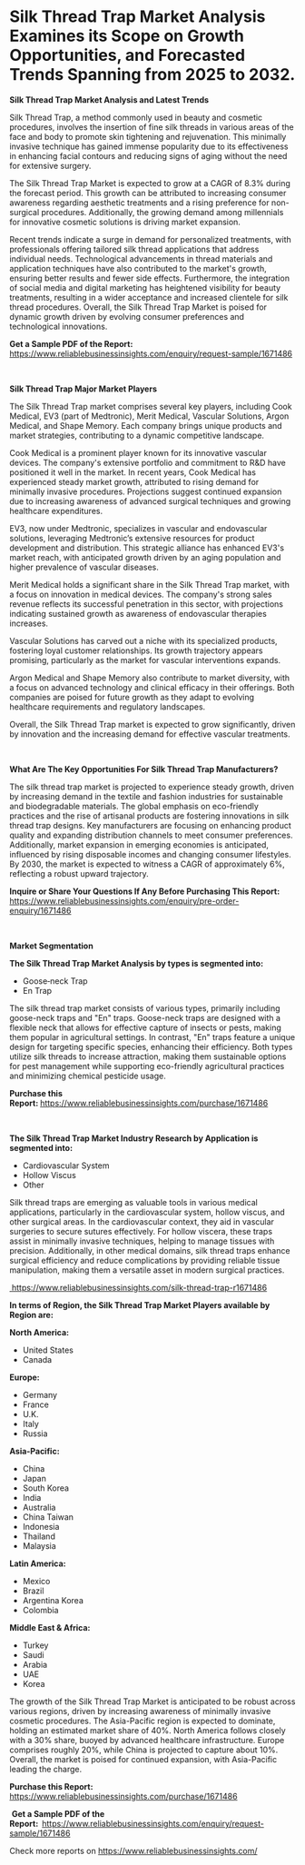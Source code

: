 <p><h1>Silk Thread Trap Market Analysis Examines its Scope on Growth Opportunities, and Forecasted Trends Spanning from 2025 to 2032.</h1></p><p><strong>Silk Thread Trap Market Analysis and Latest Trends</strong></p>
<p><p>Silk Thread Trap, a method commonly used in beauty and cosmetic procedures, involves the insertion of fine silk threads in various areas of the face and body to promote skin tightening and rejuvenation. This minimally invasive technique has gained immense popularity due to its effectiveness in enhancing facial contours and reducing signs of aging without the need for extensive surgery.</p><p>The Silk Thread Trap Market is expected to grow at a CAGR of 8.3% during the forecast period. This growth can be attributed to increasing consumer awareness regarding aesthetic treatments and a rising preference for non-surgical procedures. Additionally, the growing demand among millennials for innovative cosmetic solutions is driving market expansion.</p><p>Recent trends indicate a surge in demand for personalized treatments, with professionals offering tailored silk thread applications that address individual needs. Technological advancements in thread materials and application techniques have also contributed to the market's growth, ensuring better results and fewer side effects. Furthermore, the integration of social media and digital marketing has heightened visibility for beauty treatments, resulting in a wider acceptance and increased clientele for silk thread procedures. Overall, the Silk Thread Trap Market is poised for dynamic growth driven by evolving consumer preferences and technological innovations.</p></p>
<p><strong>Get a Sample PDF of the Report:&nbsp;</strong> <a href="https://www.reliablebusinessinsights.com/enquiry/request-sample/1671486?utm_campaign=2820&utm_medium=2&utm_source=Github&utm_content=ia&utm_term=25032025&utm_id=silk-thread-trap">https://www.reliablebusinessinsights.com/enquiry/request-sample/1671486</a></p>
<p>&nbsp;</p>
<p><strong>Silk Thread Trap Major Market Players</strong></p>
<p><p>The Silk Thread Trap market comprises several key players, including Cook Medical, EV3 (part of Medtronic), Merit Medical, Vascular Solutions, Argon Medical, and Shape Memory. Each company brings unique products and market strategies, contributing to a dynamic competitive landscape.</p><p>Cook Medical is a prominent player known for its innovative vascular devices. The company's extensive portfolio and commitment to R&D have positioned it well in the market. In recent years, Cook Medical has experienced steady market growth, attributed to rising demand for minimally invasive procedures. Projections suggest continued expansion due to increasing awareness of advanced surgical techniques and growing healthcare expenditures.</p><p>EV3, now under Medtronic, specializes in vascular and endovascular solutions, leveraging Medtronic’s extensive resources for product development and distribution. This strategic alliance has enhanced EV3's market reach, with anticipated growth driven by an aging population and higher prevalence of vascular diseases.</p><p>Merit Medical holds a significant share in the Silk Thread Trap market, with a focus on innovation in medical devices. The company's strong sales revenue reflects its successful penetration in this sector, with projections indicating sustained growth as awareness of endovascular therapies increases.</p><p>Vascular Solutions has carved out a niche with its specialized products, fostering loyal customer relationships. Its growth trajectory appears promising, particularly as the market for vascular interventions expands.</p><p>Argon Medical and Shape Memory also contribute to market diversity, with a focus on advanced technology and clinical efficacy in their offerings. Both companies are poised for future growth as they adapt to evolving healthcare requirements and regulatory landscapes.</p><p>Overall, the Silk Thread Trap market is expected to grow significantly, driven by innovation and the increasing demand for effective vascular treatments.</p></p>
<p>&nbsp;</p>
<p><strong>What Are The Key Opportunities For Silk Thread Trap Manufacturers?</strong></p>
<p><p>The silk thread trap market is projected to experience steady growth, driven by increasing demand in the textile and fashion industries for sustainable and biodegradable materials. The global emphasis on eco-friendly practices and the rise of artisanal products are fostering innovations in silk thread trap designs. Key manufacturers are focusing on enhancing product quality and expanding distribution channels to meet consumer preferences. Additionally, market expansion in emerging economies is anticipated, influenced by rising disposable incomes and changing consumer lifestyles. By 2030, the market is expected to witness a CAGR of approximately 6%, reflecting a robust upward trajectory.</p></p>
<p><strong>Inquire or Share Your Questions If Any Before Purchasing This Report:</strong> <a href="https://www.reliablebusinessinsights.com/enquiry/pre-order-enquiry/1671486?utm_campaign=2820&utm_medium=2&utm_source=Github&utm_content=ia&utm_term=25032025&utm_id=silk-thread-trap">https://www.reliablebusinessinsights.com/enquiry/pre-order-enquiry/1671486</a></p>
<p>&nbsp;</p>
<p><strong>Market Segmentation</strong></p>
<p><strong>The Silk Thread Trap Market Analysis by types is segmented into:</strong></p>
<p><ul><li>Goose‐neck Trap</li><li>En Trap</li></ul></p>
<p><p>The silk thread trap market consists of various types, primarily including goose-neck traps and "En" traps. Goose-neck traps are designed with a flexible neck that allows for effective capture of insects or pests, making them popular in agricultural settings. In contrast, "En" traps feature a unique design for targeting specific species, enhancing their efficiency. Both types utilize silk threads to increase attraction, making them sustainable options for pest management while supporting eco-friendly agricultural practices and minimizing chemical pesticide usage.</p></p>
<p><strong>Purchase this Report:&nbsp;</strong><a href="https://www.reliablebusinessinsights.com/purchase/1671486?utm_campaign=2820&utm_medium=2&utm_source=Github&utm_content=ia&utm_term=25032025&utm_id=silk-thread-trap">https://www.reliablebusinessinsights.com/purchase/1671486</a></p>
<p>&nbsp;</p>
<p><strong>The Silk Thread Trap Market Industry Research by Application is segmented into:</strong></p>
<p><ul><li>Cardiovascular System</li><li>Hollow Viscus</li><li>Other</li></ul></p>
<p><p>Silk thread traps are emerging as valuable tools in various medical applications, particularly in the cardiovascular system, hollow viscus, and other surgical areas. In the cardiovascular context, they aid in vascular surgeries to secure sutures effectively. For hollow viscera, these traps assist in minimally invasive techniques, helping to manage tissues with precision. Additionally, in other medical domains, silk thread traps enhance surgical efficiency and reduce complications by providing reliable tissue manipulation, making them a versatile asset in modern surgical practices.</p></p>
<p><a href="https://www.reliablebusinessinsights.com/silk-thread-trap-r1671486?utm_campaign=2820&utm_medium=2&utm_source=Github&utm_content=ia&utm_term=25032025&utm_id=silk-thread-trap">&nbsp;https://www.reliablebusinessinsights.com/silk-thread-trap-r1671486</a></p>
<p><strong>In terms of Region, the Silk Thread Trap Market Players available by Region are:</strong></p>
<p>
    <p> <strong> North America: </strong>
        <ul>
            <li>United States</li>
            <li>Canada</li>
        </ul>
        </p> 
    <p> <strong> Europe: </strong>
        <ul>
            <li>Germany</li>
            <li>France</li>
            <li>U.K.</li>
            <li>Italy</li>
            <li>Russia</li>
        </ul>
        </p> 
    <p> <strong> Asia-Pacific: </strong>
        <ul>
            <li>China</li>
            <li>Japan</li>
            <li>South Korea</li>
            <li>India</li>
            <li>Australia</li>
            <li>China Taiwan</li>
            <li>Indonesia</li>
            <li>Thailand</li>
            <li>Malaysia</li>
        </ul>
        </p> 
    <p> <strong> Latin America: </strong>
        <ul>
            <li>Mexico</li>
            <li>Brazil</li>
            <li>Argentina Korea</li>
            <li>Colombia</li>
        </ul>
        </p> 
    <p> <strong> Middle East & Africa: </strong>
        <ul>
            <li>Turkey</li>
            <li>Saudi</li>
            <li>Arabia</li>
            <li>UAE</li>
            <li>Korea</li>
        </ul>
    </p>
    </p>
<p><p>The growth of the Silk Thread Trap Market is anticipated to be robust across various regions, driven by increasing awareness of minimally invasive cosmetic procedures. The Asia-Pacific region is expected to dominate, holding an estimated market share of 40%. North America follows closely with a 30% share, buoyed by advanced healthcare infrastructure. Europe comprises roughly 20%, while China is projected to capture about 10%. Overall, the market is poised for continued expansion, with Asia-Pacific leading the charge.</p></p>
<p><strong>Purchase this Report: </strong><a href="https://www.reliablebusinessinsights.com/purchase/1671486?utm_campaign=2820&utm_medium=2&utm_source=Github&utm_content=ia&utm_term=25032025&utm_id=silk-thread-trap">https://www.reliablebusinessinsights.com/purchase/1671486</a></p>
<p>&nbsp;<strong>Get a Sample PDF of the Report:&nbsp;&nbsp;</strong><a href="https://www.reliablebusinessinsights.com/enquiry/request-sample/1671486?utm_campaign=2820&utm_medium=2&utm_source=Github&utm_content=ia&utm_term=25032025&utm_id=silk-thread-trap">https://www.reliablebusinessinsights.com/enquiry/request-sample/1671486</a></p>
<p><strong></strong></p>
<p>Check more reports on <a href="https://www.reliablebusinessinsights.com/?utm_campaign=2820&utm_medium=2&utm_source=Github&utm_content=ia&utm_term=25032025&utm_id=silk-thread-trap">https://www.reliablebusinessinsights.com/</a></p>